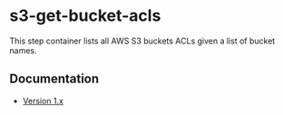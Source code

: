 # s3-get-bucket-acls

This step container lists all AWS S3 buckets ACLs given a list of bucket names.

## Documentation

* [Version 1.x](docs/v1.md)
